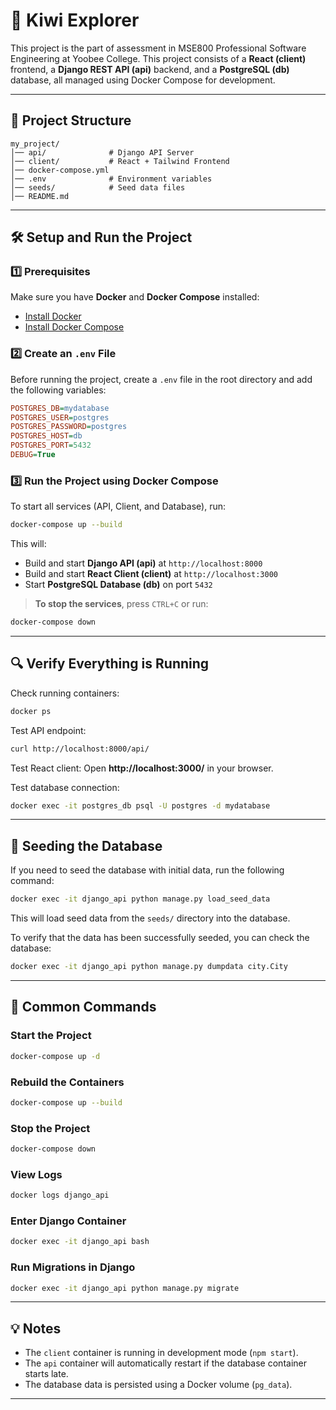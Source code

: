 # 🚀 Kiwi Explorer

This project is the part of assessment in MSE800 Professional Software Engineering at Yoobee College. This project consists of a **React (client)** frontend, a **Django REST API (api)** backend, and a **PostgreSQL (db)** database, all managed using Docker Compose for development.

---

## 📌 **Project Structure**

```plaintext
my_project/
│── api/              # Django API Server
│── client/           # React + Tailwind Frontend
│── docker-compose.yml
│── .env              # Environment variables
│── seeds/            # Seed data files
│── README.md
```

---

## 🛠 **Setup and Run the Project**

### **1️⃣ Prerequisites**

Make sure you have **Docker** and **Docker Compose** installed:

-   [Install Docker](https://docs.docker.com/get-docker/)
-   [Install Docker Compose](https://docs.docker.com/compose/install/)

### **2️⃣ Create an `.env` File**

Before running the project, create a `.env` file in the root directory and add the following variables:

```ini
POSTGRES_DB=mydatabase
POSTGRES_USER=postgres
POSTGRES_PASSWORD=postgres
POSTGRES_HOST=db
POSTGRES_PORT=5432
DEBUG=True
```

### **3️⃣ Run the Project using Docker Compose**

To start all services (API, Client, and Database), run:

```sh
docker-compose up --build
```

This will:

-   Build and start **Django API (api)** at `http://localhost:8000`
-   Build and start **React Client (client)** at `http://localhost:3000`
-   Start **PostgreSQL Database (db)** on port `5432`

> **To stop the services**, press `CTRL+C` or run:

```sh
docker-compose down
```

---

## 🔍 **Verify Everything is Running**

Check running containers:

```sh
docker ps
```

Test API endpoint:

```sh
curl http://localhost:8000/api/
```

Test React client:
Open **http://localhost:3000/** in your browser.

Test database connection:

```sh
docker exec -it postgres_db psql -U postgres -d mydatabase
```

---

## 🌱 **Seeding the Database**

If you need to seed the database with initial data, run the following command:

```sh
docker exec -it django_api python manage.py load_seed_data
```

This will load seed data from the `seeds/` directory into the database.

To verify that the data has been successfully seeded, you can check the database:

```sh
docker exec -it django_api python manage.py dumpdata city.City
```

---

## 🎯 **Common Commands**

### **Start the Project**

```sh
docker-compose up -d
```

### **Rebuild the Containers**

```sh
docker-compose up --build
```

### **Stop the Project**

```sh
docker-compose down
```

### **View Logs**

```sh
docker logs django_api
```

### **Enter Django Container**

```sh
docker exec -it django_api bash
```

### **Run Migrations in Django**

```sh
docker exec -it django_api python manage.py migrate
```

---

## 💡 **Notes**

-   The `client` container is running in development mode (`npm start`).
-   The `api` container will automatically restart if the database container starts late.
-   The database data is persisted using a Docker volume (`pg_data`).

---
